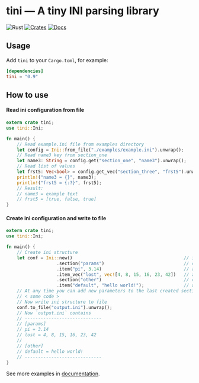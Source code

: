 # tini &mdash; A tiny INI parsing library

![Rust](https://github.com/pinecrew/tini/workflows/Rust/badge.svg)
[![Crates](https://img.shields.io/crates/v/tini.svg)](https://crates.io/crates/tini)
[![Docs](https://docs.rs/tini/badge.svg)](https://docs.rs/tini)

## Usage

Add `tini` to your `Cargo.toml`, for example:
```toml
[dependencies]
tini = "0.9"
```

## How to use

#### Read ini configuration from file

```rust
extern crate tini;
use tini::Ini;

fn main() {
    // Read example.ini file from examples directory
    let config = Ini::from_file("./examples/example.ini").unwrap();
    // Read name3 key from section_one
    let name3: String = config.get("section_one", "name3").unwrap();
    // Read list of values
    let frst5: Vec<bool> = config.get_vec("section_three", "frst5").unwrap();
    println!("name3 = {}", name3);
    println!("frst5 = {:?}", frst5);
    // Result:
    // name3 = example text
    // frst5 = [true, false, true]
}
```

#### Create ini configuration and write to file

```rust
extern crate tini;
use tini::Ini;

fn main() {
    // Create ini structure
    let conf = Ini::new()                                          // initialize Ini
                   .section("params")                              // create `params` section
                   .item("pi", 3.14)                               // add `pi` key
                   .item_vec("lost", vec![4, 8, 15, 16, 23, 42])   // add `lost` list
                   .section("other")                               // create another section
                   .item("default", "hello world!");               // add `default` key to `other` section
    // At any time you can add new parameters to the last created section
    // < some code >
    // Now write ini structure to file
    conf.to_file("output.ini").unwrap();
    // Now `output.ini` contains
    // -----------------------------
    // [params]
    // pi = 3.14
    // lost = 4, 8, 15, 16, 23, 42
    //
    // [other]
    // default = hello world!
    // -----------------------------
}
```

See more examples in [documentation](https://docs.rs/tini).
